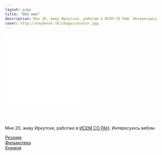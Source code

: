 ```yaml
---
layout: page
title: "Обо мне"
description: Мне 20, живу Иркутске, работаю в ИСЕМ СО РАН. Интересуюсь вебом.
cover: http://naydenov.tk/images/avatar.jpg
---
```

<div>
 <iframe class="grafotar" src="/about/includeava.htm" width="250" height="250" scrolling="no" frameborder="0" ></iframe>
</div>
<div  class="about">
      <p style="padding-top: 2.5em">Мне 20, живу Иркутске, работаю в <a href="http://sei.irk.ru/">ИСЕМ СО РАН</a>. Интересуюсь вебом.<BR>  </p>
	  <a href="http://naydenov.tk/cv">Резюме </a><BR>
      <a href="http://naydenov.tk/filmoteka">Фильмотека </a><BR>			
      <a href="http://naydenov.tk/books">Книжня </a><BR>		
</div>
<div class="dot"></div>